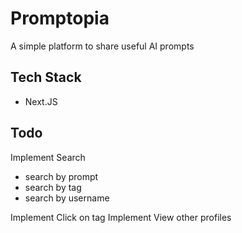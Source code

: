 # Promptopia

A simple platform to share useful AI prompts

## Tech Stack

- Next.JS

## Todo

Implement Search

- search by prompt
- search by tag
- search by username

Implement Click on tag
Implement View other profiles
